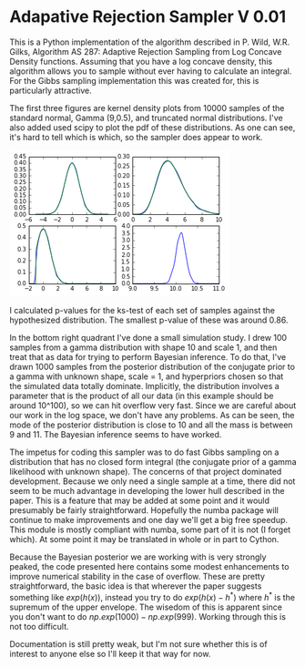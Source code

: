 # Adapative Rejection Sampler V 0.01

This is a Python implementation of the algorithm described in P. Wild, W.R. Gilks, Algorithm AS 287: Adaptive Rejection Sampling from Log Concave Density functions. Assuming that you have a log concave density, this algorithm allows you to sample without ever having to calculate an integral.  For the Gibbs sampling implementation this was created for, this is particularly attractive.

The first three figures are kernel density plots from 10000 samples of the standard normal, Gamma (9,0.5), and truncated normal distributions.  I've also added used scipy to plot the pdf of these distributions.  As one can see, it's hard to tell which is which, so the sampler does appear to work.  

![alt text](https://github.com/libgober/ARS/blob/master/KDEplots.png "KDE plots")

I calculated p-values for the ks-test of each set of samples against the hypothesized distribution. The smallest p-value of these was around 0.86.

In the bottom right quadrant I've done a small simulation study.  I drew 100 samples from a gamma distribution with shape 10 and scale 1, and then treat that as data for trying to perform Bayesian inference.  To do that, I've drawn 1000 samples from the posterior distribution of the conjugate prior to a gamma with unknown shape, scale = 1, and hyperpriors chosen so that the simulated data totally dominate. Implicitly, the distribution involves a parameter that is the product of all our data (in this example should be around 10^100), so we can hit overflow very fast.  Since we are careful about our work in the log space, we don't have any problems. As can be seen, the mode of the posterior distribution is close to 10 and all the mass is between 9 and 11.  The Bayesian inference seems to have worked.

The impetus for coding this sampler was to do fast Gibbs sampling on a distribution that has no closed form integral (the conjugate prior of a gamma likelihood with unknown shape). The concerns of that project dominated development. Because we only need a single sample at a time, there did not seem to be much advantage in developing the lower hull described in the paper.  This is a feature that may be added at some point and it would presumably be fairly straightforward.  Hopefully the numba package will continue to make improvements and one day we'll get a big free speedup.  This module is mostly compliant with numba, some part of it is not (I forget which). At some point it may be translated in whole or in part to Cython.

Because the Bayesian posterior we are working with is very strongly peaked, the code presented here contains some modest enhancements to improve numerical stability in the case of overflow.  These are pretty straightforward, the basic idea is that wherever the paper suggests something like $exp(h(x))$, instead you try to do $exp(h(x)-h^*)$ where $h^*$ is the supremum of the upper envelope. The wisedom of this is apparent since you don't want to do $np.exp(1000) - np.exp(999)$. Working through this is not too difficult. 

Documentation is still pretty weak, but I'm not sure whether this is of interest to anyone else so I'll keep it that way for now.

